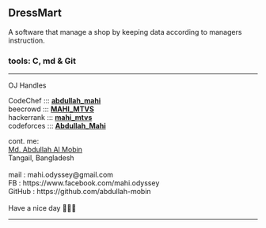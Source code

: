 ## DressMart

A software that manage a shop by keeping data according to managers instruction.

### tools: C, md & Git 


<hr/>



<P>OJ Handles<br/>

CodeChef   :::  <a href="https://www.codechef.com/users/abdullah_mahi"> **abdullah_mahi** </a><br/>
beecrowd   :::  <a href="https://www.beecrowd.com.br/judge/en/profile/726667"> **MAHI_MTVS** </a><br/>
hackerrank :::  <a href="https://www.hackerrank.com/mahi_mtvs"> **mahi_mtvs** </a><br/>
codeforces :::  <a href="https://codeforces.com/profile/Abdullah_Mahi"> **Abdullah_Mahi** </a><br/>
<p/>

<p> 
cont. me:<br/>
<a href="https://sites.google.com/view/abdullah-al-mobin/home"> Md. Abdullah Al Mobin </a><br/>
Tangail, Bangladesh<br/><br/>
mail    :  mahi.odyssey@gmail.com <br/>
FB      :  https://www.facebook.com/mahi.odyssey <br/>
GitHub  :  https://github.com/abdullah-mobin
<br/> <br/>
Have a nice day 💙💙💙
<p/>
<hr/>